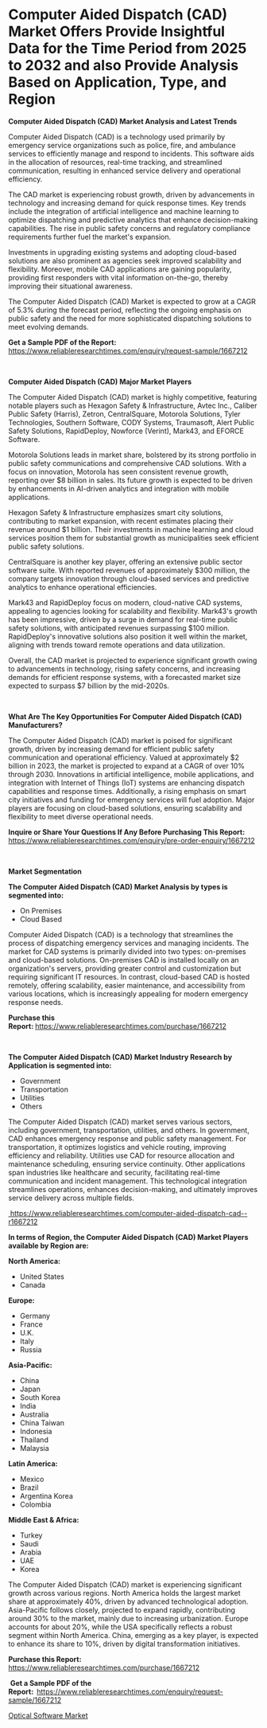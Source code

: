 <p><h1>Computer Aided Dispatch (CAD) Market Offers Provide Insightful Data for the Time Period from 2025 to 2032 and also Provide Analysis Based on Application, Type, and Region</h1></p><p><strong>Computer Aided Dispatch (CAD) Market Analysis and Latest Trends</strong></p>
<p><p>Computer Aided Dispatch (CAD) is a technology used primarily by emergency service organizations such as police, fire, and ambulance services to efficiently manage and respond to incidents. This software aids in the allocation of resources, real-time tracking, and streamlined communication, resulting in enhanced service delivery and operational efficiency.</p><p>The CAD market is experiencing robust growth, driven by advancements in technology and increasing demand for quick response times. Key trends include the integration of artificial intelligence and machine learning to optimize dispatching and predictive analytics that enhance decision-making capabilities. The rise in public safety concerns and regulatory compliance requirements further fuel the market's expansion.</p><p>Investments in upgrading existing systems and adopting cloud-based solutions are also prominent as agencies seek improved scalability and flexibility. Moreover, mobile CAD applications are gaining popularity, providing first responders with vital information on-the-go, thereby improving their situational awareness.</p><p>The Computer Aided Dispatch (CAD) Market is expected to grow at a CAGR of 5.3% during the forecast period, reflecting the ongoing emphasis on public safety and the need for more sophisticated dispatching solutions to meet evolving demands.</p></p>
<p><strong>Get a Sample PDF of the Report:&nbsp;</strong> <a href="https://www.reliableresearchtimes.com/enquiry/request-sample/1667212?utm_campaign=2201&utm_medium=2&utm_source=Github&utm_content=ia&utm_term=09032025&utm_id=computer-aided-dispatch-cad">https://www.reliableresearchtimes.com/enquiry/request-sample/1667212</a></p>
<p>&nbsp;</p>
<p><strong>Computer Aided Dispatch (CAD) Major Market Players</strong></p>
<p><p>The Computer Aided Dispatch (CAD) market is highly competitive, featuring notable players such as Hexagon Safety & Infrastructure, Avtec Inc., Caliber Public Safety (Harris), Zetron, CentralSquare, Motorola Solutions, Tyler Technologies, Southern Software, CODY Systems, Traumasoft, Alert Public Safety Solutions, RapidDeploy, Nowforce (Verint), Mark43, and EFORCE Software. </p><p>Motorola Solutions leads in market share, bolstered by its strong portfolio in public safety communications and comprehensive CAD solutions. With a focus on innovation, Motorola has seen consistent revenue growth, reporting over $8 billion in sales. Its future growth is expected to be driven by enhancements in AI-driven analytics and integration with mobile applications. </p><p>Hexagon Safety & Infrastructure emphasizes smart city solutions, contributing to market expansion, with recent estimates placing their revenue around $1 billion. Their investments in machine learning and cloud services position them for substantial growth as municipalities seek efficient public safety solutions.</p><p>CentralSquare is another key player, offering an extensive public sector software suite. With reported revenues of approximately $300 million, the company targets innovation through cloud-based services and predictive analytics to enhance operational efficiencies.</p><p>Mark43 and RapidDeploy focus on modern, cloud-native CAD systems, appealing to agencies looking for scalability and flexibility. Mark43's growth has been impressive, driven by a surge in demand for real-time public safety solutions, with anticipated revenues surpassing $100 million. RapidDeploy's innovative solutions also position it well within the market, aligning with trends toward remote operations and data utilization.</p><p>Overall, the CAD market is projected to experience significant growth owing to advancements in technology, rising safety concerns, and increasing demands for efficient response systems, with a forecasted market size expected to surpass $7 billion by the mid-2020s.</p></p>
<p>&nbsp;</p>
<p><strong>What Are The Key Opportunities For Computer Aided Dispatch (CAD) Manufacturers?</strong></p>
<p><p>The Computer Aided Dispatch (CAD) market is poised for significant growth, driven by increasing demand for efficient public safety communication and operational efficiency. Valued at approximately $2 billion in 2023, the market is projected to expand at a CAGR of over 10% through 2030. Innovations in artificial intelligence, mobile applications, and integration with Internet of Things (IoT) systems are enhancing dispatch capabilities and response times. Additionally, a rising emphasis on smart city initiatives and funding for emergency services will fuel adoption. Major players are focusing on cloud-based solutions, ensuring scalability and flexibility to meet diverse operational needs.</p></p>
<p><strong>Inquire or Share Your Questions If Any Before Purchasing This Report:</strong> <a href="https://www.reliableresearchtimes.com/enquiry/pre-order-enquiry/1667212?utm_campaign=2201&utm_medium=2&utm_source=Github&utm_content=ia&utm_term=09032025&utm_id=computer-aided-dispatch-cad">https://www.reliableresearchtimes.com/enquiry/pre-order-enquiry/1667212</a></p>
<p>&nbsp;</p>
<p><strong>Market Segmentation</strong></p>
<p><strong>The Computer Aided Dispatch (CAD) Market Analysis by types is segmented into:</strong></p>
<p><ul><li>On Premises</li><li>Cloud Based</li></ul></p>
<p><p>Computer Aided Dispatch (CAD) is a technology that streamlines the process of dispatching emergency services and managing incidents. The market for CAD systems is primarily divided into two types: on-premises and cloud-based solutions. On-premises CAD is installed locally on an organization's servers, providing greater control and customization but requiring significant IT resources. In contrast, cloud-based CAD is hosted remotely, offering scalability, easier maintenance, and accessibility from various locations, which is increasingly appealing for modern emergency response needs.</p></p>
<p><strong>Purchase this Report:&nbsp;</strong><a href="https://www.reliableresearchtimes.com/purchase/1667212?utm_campaign=2201&utm_medium=2&utm_source=Github&utm_content=ia&utm_term=09032025&utm_id=computer-aided-dispatch-cad">https://www.reliableresearchtimes.com/purchase/1667212</a></p>
<p>&nbsp;</p>
<p><strong>The Computer Aided Dispatch (CAD) Market Industry Research by Application is segmented into:</strong></p>
<p><ul><li>Government</li><li>Transportation</li><li>Utilities</li><li>Others</li></ul></p>
<p><p>The Computer Aided Dispatch (CAD) market serves various sectors, including government, transportation, utilities, and others. In government, CAD enhances emergency response and public safety management. For transportation, it optimizes logistics and vehicle routing, improving efficiency and reliability. Utilities use CAD for resource allocation and maintenance scheduling, ensuring service continuity. Other applications span industries like healthcare and security, facilitating real-time communication and incident management. This technological integration streamlines operations, enhances decision-making, and ultimately improves service delivery across multiple fields.</p></p>
<p><a href="https://www.reliableresearchtimes.com/computer-aided-dispatch-cad--r1667212?utm_campaign=2201&utm_medium=2&utm_source=Github&utm_content=ia&utm_term=09032025&utm_id=computer-aided-dispatch-cad">&nbsp;https://www.reliableresearchtimes.com/computer-aided-dispatch-cad--r1667212</a></p>
<p><strong>In terms of Region, the Computer Aided Dispatch (CAD) Market Players available by Region are:</strong></p>
<p>
    <p> <strong> North America: </strong>
        <ul>
            <li>United States</li>
            <li>Canada</li>
        </ul>
        </p> 
    <p> <strong> Europe: </strong>
        <ul>
            <li>Germany</li>
            <li>France</li>
            <li>U.K.</li>
            <li>Italy</li>
            <li>Russia</li>
        </ul>
        </p> 
    <p> <strong> Asia-Pacific: </strong>
        <ul>
            <li>China</li>
            <li>Japan</li>
            <li>South Korea</li>
            <li>India</li>
            <li>Australia</li>
            <li>China Taiwan</li>
            <li>Indonesia</li>
            <li>Thailand</li>
            <li>Malaysia</li>
        </ul>
        </p> 
    <p> <strong> Latin America: </strong>
        <ul>
            <li>Mexico</li>
            <li>Brazil</li>
            <li>Argentina Korea</li>
            <li>Colombia</li>
        </ul>
        </p> 
    <p> <strong> Middle East & Africa: </strong>
        <ul>
            <li>Turkey</li>
            <li>Saudi</li>
            <li>Arabia</li>
            <li>UAE</li>
            <li>Korea</li>
        </ul>
    </p>
    </p>
<p><p>The Computer Aided Dispatch (CAD) market is experiencing significant growth across various regions. North America holds the largest market share at approximately 40%, driven by advanced technological adoption. Asia-Pacific follows closely, projected to expand rapidly, contributing around 30% to the market, mainly due to increasing urbanization. Europe accounts for about 20%, while the USA specifically reflects a robust segment within North America. China, emerging as a key player, is expected to enhance its share to 10%, driven by digital transformation initiatives.</p></p>
<p><strong>Purchase this Report: </strong><a href="https://www.reliableresearchtimes.com/purchase/1667212?utm_campaign=2201&utm_medium=2&utm_source=Github&utm_content=ia&utm_term=09032025&utm_id=computer-aided-dispatch-cad">https://www.reliableresearchtimes.com/purchase/1667212</a></p>
<p>&nbsp;<strong>Get a Sample PDF of the Report:&nbsp;&nbsp;</strong><a href="https://www.reliableresearchtimes.com/enquiry/request-sample/1667212?utm_campaign=2201&utm_medium=2&utm_source=Github&utm_content=ia&utm_term=09032025&utm_id=computer-aided-dispatch-cad">https://www.reliableresearchtimes.com/enquiry/request-sample/1667212</a></p>
<p><strong></strong></p>
<p><p><a href="https://github.com/gerdabatiskzv9/Market-Research-Report-List-1/blob/main/optical-software-market.md?utm_campaign=2201&utm_medium=2&utm_source=Github&utm_content=ia&utm_term=09032025&utm_id=computer-aided-dispatch-cad">Optical Software Market</a></p></p>
